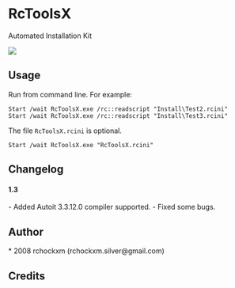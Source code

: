 RcToolsX
================

Automated Installation Kit

<img src="https://img.shields.io/dub/l/vibe-d.svg" />

<h2><a name="example" class="anchor" href="#usage"><span class="mini-icon mini-icon-link"></span></a>Usage</h2>

Run from command line. For example:

```shell
Start /wait RcToolsX.exe /rc::readscript "Install\Test2.rcini"
Start /wait RcToolsX.exe /rc::readscript "Install\Test3.rcini"
```

The file <code>RcToolsX.rcini</code> is optional.

```shell
Start /wait RcToolsX.exe "RcToolsX.rcini"
```

<h2><a name="changelog" class="anchor" href="#changelog"><span class="mini-icon mini-icon-link"></span></a>Changelog</h2>

<h4>1.3</h4/>
- Added Autoit 3.3.12.0 compiler supported. 
- Fixed some bugs.

<h2><a name="author" class="anchor" href="#author"><span class="mini-icon mini-icon-link"></span></a>Author</h2>
* 2008 rchockxm (rchockxm.silver@gmail.com)

<h2><a name="credits" class="anchor" href="#credits"><span class="mini-icon mini-icon-link"></span></a>Credits</h2>
